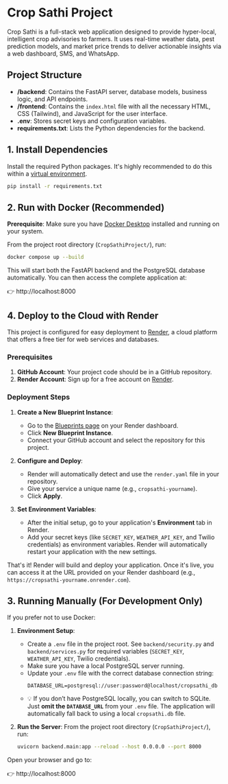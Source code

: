 # Crop Sathi Project

Crop Sathi is a full-stack web application designed to provide hyper-local, intelligent crop advisories to farmers. It uses real-time weather data, pest prediction models, and market price trends to deliver actionable insights via a web dashboard, SMS, and WhatsApp.

## Project Structure

- **/backend**: Contains the FastAPI server, database models, business logic, and API endpoints.
- **/frontend**: Contains the `index.html` file with all the necessary HTML, CSS (Tailwind), and JavaScript for the user interface.
- **.env**: Stores secret keys and configuration variables.
- **requirements.txt**: Lists the Python dependencies for the backend.

## 1. Install Dependencies

Install the required Python packages. It's highly recommended to do this within a [virtual environment](https://docs.python.org/3/tutorial/venv.html).
```bash
pip install -r requirements.txt
```

## 2. Run with Docker (Recommended)

**Prerequisite**: Make sure you have [Docker Desktop](https://www.docker.com/products/docker-desktop/) installed and running on your system.

From the project root directory (`CropSathiProject/`), run:

```bash
docker compose up --build
```

This will start both the FastAPI backend and the PostgreSQL database automatically.
You can then access the complete application at:

👉 http://localhost:8000

## 4. Deploy to the Cloud with Render

This project is configured for easy deployment to [Render](https://render.com/), a cloud platform that offers a free tier for web services and databases.

### Prerequisites

1.  **GitHub Account**: Your project code should be in a GitHub repository.
2.  **Render Account**: Sign up for a free account on [Render](https://render.com/).

### Deployment Steps

1.  **Create a New Blueprint Instance**:
    *   Go to the [Blueprints page](https://dashboard.render.com/blueprints) on your Render dashboard.
    *   Click **New Blueprint Instance**.
    *   Connect your GitHub account and select the repository for this project.

2.  **Configure and Deploy**:
    *   Render will automatically detect and use the `render.yaml` file in your repository.
    *   Give your service a unique name (e.g., `cropsathi-yourname`).
    *   Click **Apply**.

3.  **Set Environment Variables**:
    *   After the initial setup, go to your application's **Environment** tab in Render.
    *   Add your secret keys (like `SECRET_KEY`, `WEATHER_API_KEY`, and Twilio credentials) as environment variables. Render will automatically restart your application with the new settings.

That's it! Render will build and deploy your application. Once it's live, you can access it at the URL provided on your Render dashboard (e.g., `https://cropsathi-yourname.onrender.com`).

## 3. Running Manually (For Development Only)

If you prefer not to use Docker:

1.  **Environment Setup**:
    *   Create a `.env` file in the project root. See `backend/security.py` and `backend/services.py` for required variables (`SECRET_KEY`, `WEATHER_API_KEY`, Twilio credentials).
    *   Make sure you have a local PostgreSQL server running.
    *   Update your `.env` file with the correct database connection string:
        ```
        DATABASE_URL=postgresql://user:password@localhost/cropsathi_db
        ```
    *   💡 If you don’t have PostgreSQL locally, you can switch to SQLite. Just **omit the `DATABASE_URL`** from your `.env` file. The application will automatically fall back to using a local `cropsathi.db` file.

2.  **Run the Server**:
    From the project root directory (`CropSathiProject/`), run:
    ```bash
    uvicorn backend.main:app --reload --host 0.0.0.0 --port 8000
    ```

Open your browser and go to:

👉 http://localhost:8000
